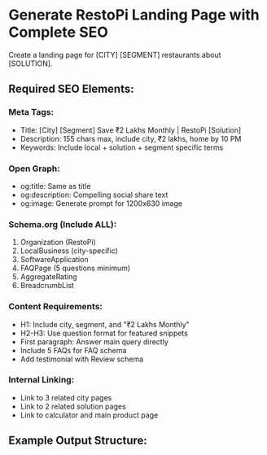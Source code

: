 # Generate RestoPi Landing Page with Complete SEO

Create a landing page for [CITY] [SEGMENT] restaurants about [SOLUTION].

## Required SEO Elements:

### Meta Tags:
- Title: [City] [Segment] Save ₹2 Lakhs Monthly | RestoPi [Solution]
- Description: 155 chars max, include city, ₹2 lakhs, home by 10 PM
- Keywords: Include local + solution + segment specific terms

### Open Graph:
- og:title: Same as title
- og:description: Compelling social share text
- og:image: Generate prompt for 1200x630 image

### Schema.org (Include ALL):
1. Organization (RestoPi)
2. LocalBusiness (city-specific)
3. SoftwareApplication
4. FAQPage (5 questions minimum)
5. AggregateRating
6. BreadcrumbList

### Content Requirements:
- H1: Include city, segment, and "₹2 Lakhs Monthly"
- H2-H3: Use question format for featured snippets
- First paragraph: Answer main query directly
- Include 5 FAQs for FAQ schema
- Add testimonial with Review schema

### Internal Linking:
- Link to 3 related city pages
- Link to 2 related solution pages
- Link to calculator and main product page

## Example Output Structure: